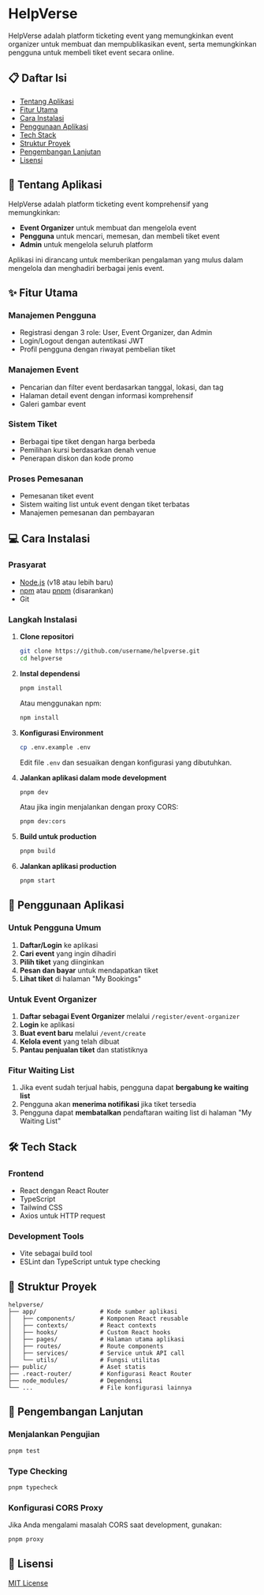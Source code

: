 # HelpVerse

HelpVerse adalah platform ticketing event yang memungkinkan event organizer untuk membuat dan mempublikasikan event, serta memungkinkan pengguna untuk membeli tiket event secara online.

## 📋 Daftar Isi

- [Tentang Aplikasi](#tentang-aplikasi)
- [Fitur Utama](#fitur-utama)
- [Cara Instalasi](#cara-instalasi)
- [Penggunaan Aplikasi](#penggunaan-aplikasi)
- [Tech Stack](#tech-stack)
- [Struktur Proyek](#struktur-proyek)
- [Pengembangan Lanjutan](#pengembangan-lanjutan)
- [Lisensi](#lisensi)

## 📌 Tentang Aplikasi

HelpVerse adalah platform ticketing event komprehensif yang memungkinkan:
- **Event Organizer** untuk membuat dan mengelola event
- **Pengguna** untuk mencari, memesan, dan membeli tiket event
- **Admin** untuk mengelola seluruh platform

Aplikasi ini dirancang untuk memberikan pengalaman yang mulus dalam mengelola dan menghadiri berbagai jenis event.

## ✨ Fitur Utama

### Manajemen Pengguna
- Registrasi dengan 3 role: User, Event Organizer, dan Admin
- Login/Logout dengan autentikasi JWT
- Profil pengguna dengan riwayat pembelian tiket

### Manajemen Event
- Pencarian dan filter event berdasarkan tanggal, lokasi, dan tag
- Halaman detail event dengan informasi komprehensif
- Galeri gambar event

### Sistem Tiket
- Berbagai tipe tiket dengan harga berbeda
- Pemilihan kursi berdasarkan denah venue
- Penerapan diskon dan kode promo

### Proses Pemesanan
- Pemesanan tiket event
- Sistem waiting list untuk event dengan tiket terbatas
- Manajemen pemesanan dan pembayaran

## 💻 Cara Instalasi

### Prasyarat
- [Node.js](https://nodejs.org/) (v18 atau lebih baru)
- [npm](https://www.npmjs.com/) atau [pnpm](https://pnpm.io/) (disarankan)
- Git

### Langkah Instalasi

1. **Clone repositori**
   ```bash
   git clone https://github.com/username/helpverse.git
   cd helpverse
   ```

2. **Instal dependensi**
   ```bash
   pnpm install
   ```
   
   Atau menggunakan npm:
   ```bash
   npm install
   ```

3. **Konfigurasi Environment**
   ```bash
   cp .env.example .env
   ```
   
   Edit file `.env` dan sesuaikan dengan konfigurasi yang dibutuhkan.

4. **Jalankan aplikasi dalam mode development**
   ```bash
   pnpm dev
   ```
   
   Atau jika ingin menjalankan dengan proxy CORS:
   ```bash
   pnpm dev:cors
   ```

5. **Build untuk production**
   ```bash
   pnpm build
   ```

6. **Jalankan aplikasi production**
   ```bash
   pnpm start
   ```

## 🚀 Penggunaan Aplikasi

### Untuk Pengguna Umum
1. **Daftar/Login** ke aplikasi
2. **Cari event** yang ingin dihadiri
3. **Pilih tiket** yang diinginkan
4. **Pesan dan bayar** untuk mendapatkan tiket
5. **Lihat tiket** di halaman "My Bookings"

### Untuk Event Organizer
1. **Daftar sebagai Event Organizer** melalui `/register/event-organizer`
2. **Login** ke aplikasi
3. **Buat event baru** melalui `/event/create`
4. **Kelola event** yang telah dibuat
5. **Pantau penjualan tiket** dan statistiknya

### Fitur Waiting List
1. Jika event sudah terjual habis, pengguna dapat **bergabung ke waiting list**
2. Pengguna akan **menerima notifikasi** jika tiket tersedia
3. Pengguna dapat **membatalkan** pendaftaran waiting list di halaman "My Waiting List"

## 🛠️ Tech Stack

### Frontend
- React dengan React Router
- TypeScript
- Tailwind CSS
- Axios untuk HTTP request

### Development Tools
- Vite sebagai build tool
- ESLint dan TypeScript untuk type checking

## 📁 Struktur Proyek

```
helpverse/
├── app/                  # Kode sumber aplikasi
│   ├── components/       # Komponen React reusable
│   ├── contexts/         # React contexts
│   ├── hooks/            # Custom React hooks
│   ├── pages/            # Halaman utama aplikasi
│   ├── routes/           # Route components
│   ├── services/         # Service untuk API call
│   └── utils/            # Fungsi utilitas
├── public/               # Aset statis
├── .react-router/        # Konfigurasi React Router
├── node_modules/         # Dependensi
└── ...                   # File konfigurasi lainnya
```

## 🔧 Pengembangan Lanjutan

### Menjalankan Pengujian
```bash
pnpm test
```

### Type Checking
```bash
pnpm typecheck
```

### Konfigurasi CORS Proxy
Jika Anda mengalami masalah CORS saat development, gunakan:
```bash
pnpm proxy
```

## 📄 Lisensi

[MIT License](LICENSE)
